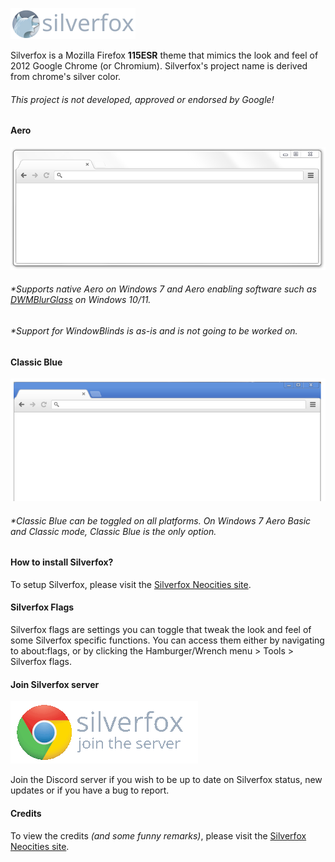 
![](githubassets/silverfoxlogo.png)

Silverfox is a Mozilla Firefox **115ESR** theme that mimics the look and feel of 2012 Google Chrome (or Chromium). Silverfox's project name is derived from chrome's silver color.
######  This project is not developed, approved or endorsed by Google!

#### Aero

![](githubassets/aero.png)
######  *Supports native Aero on Windows 7 and Aero enabling software such as [DWMBlurGlass](https://github.com/Maplespe/DWMBlurGlass/) on Windows 10/11.
######  *Support for WindowBlinds is as-is and is not going to be worked on.

#### Classic Blue

![](githubassets/classic.png)

######  *Classic Blue can be toggled on all platforms. On Windows 7 Aero Basic and Classic mode, Classic Blue is the only option.


#### How to install Silverfox?

To setup Silverfox, please visit the [Silverfox Neocities site](https://silverfox.neocities.org/openbeta).

#### Silverfox Flags

Silverfox flags are settings you can toggle that tweak the look and feel of some Silverfox specific functions. You can access them either by navigating to about:flags, or by clicking the Hamburger/Wrench menu > Tools > Silverfox flags.

#### Join Silverfox server

[![Join](/githubassets/serverjoin.gif)](https://discord.gg/WkvvDXs2uQ)

Join the Discord server if you wish to be up to date on Silverfox status, new updates or if you have a bug to report.


#### Credits

To view the credits *(and some funny remarks)*, please visit the [Silverfox Neocities site](https://silverfox.neocities.org/components/credits).